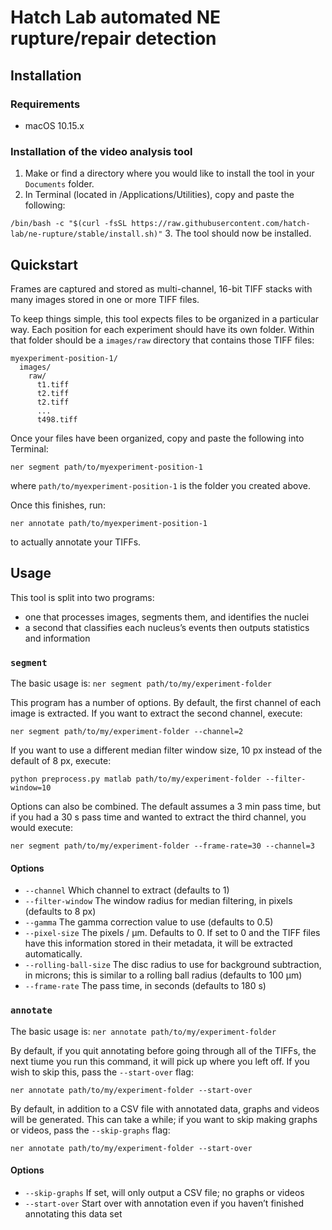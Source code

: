 # Hatch Lab automated NE rupture/repair detection

## Installation

### Requirements
- macOS 10.15.x

### Installation of the video analysis tool
1. Make or find a directory where you would like to install the tool in your `Documents` folder.
2. In Terminal (located in /Applications/Utilities), copy and paste the following:

`/bin/bash -c "$(curl -fsSL https://raw.githubusercontent.com/hatch-lab/ne-rupture/stable/install.sh)"`
3. The tool should now be installed.

## Quickstart
Frames are captured and stored as multi-channel, 16-bit TIFF stacks with many images stored in one or more TIFF files. 

To keep things simple, this tool expects files to be organized in a particular way. Each position for each experiment should have its own folder. Within that folder should be a `images/raw` directory that contains those TIFF files: 

```
myexperiment-position-1/
  images/
    raw/
      t1.tiff
      t2.tiff
      t2.tiff
      ...
      t498.tiff
```

Once your files have been organized, copy and paste the following into Terminal:

`ner segment path/to/myexperiment-position-1`

where `path/to/myexperiment-position-1` is the folder you created above.

Once this finishes, run:

`ner annotate path/to/myexperiment-position-1`

to actually annotate your TIFFs.

## Usage
This tool is split into two programs: 
  - one that processes images, segments them, and identifies the nuclei
  - a second that classifies each nucleus’s events then outputs statistics and information

### `segment`

The basic usage is:
`ner segment path/to/my/experiment-folder`

This program has a number of options. By default, the first channel of each image is extracted. If you want to extract the second channel, execute:

`ner segment path/to/my/experiment-folder --channel=2`

If you want to use a different median filter window size, 10 px instead of the default of 8 px, execute:

`python preprocess.py matlab path/to/my/experiment-folder --filter-window=10`

Options can also be combined. The default assumes a 3 min pass time, but if you had a 30 s pass time and wanted to extract the third channel, you would execute:

`ner segment path/to/my/experiment-folder --frame-rate=30 --channel=3`

#### Options
- `--channel` Which channel to extract (defaults to 1)
- `--filter-window` The window radius for median filtering, in pixels (defaults to 8 px)
- `--gamma` The gamma correction value to use (defaults to 0.5)
- `--pixel-size` The pixels / µm. Defaults to 0. If set to 0 and the TIFF files have this information stored in their metadata, it will be extracted automatically.
- `--rolling-ball-size` The disc radius to use for background subtraction, in microns; this is similar to a rolling ball radius (defaults to 100 µm)
- `--frame-rate` The pass time, in seconds (defaults to 180 s)

### `annotate`

The basic usage is:
`ner annotate path/to/my/experiment-folder`

By default, if you quit annotating before going through all of the TIFFs, the next tiume you run this command, it will pick up where you left off. If you wish to skip this, pass the `--start-over` flag:

`ner annotate path/to/my/experiment-folder --start-over`

By default, in addition to a CSV file with annotated data, graphs and videos will be generated. This can take a while; if you want to skip making graphs or videos, pass the `--skip-graphs` flag:

`ner annotate path/to/my/experiment-folder --start-over`

#### Options
- `--skip-graphs` If set, will only output a CSV file; no graphs or videos
- `--start-over` Start over with annotation even if you haven’t finished annotating this data set